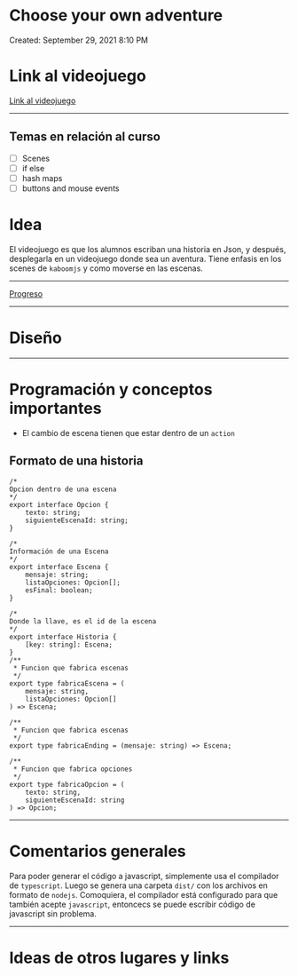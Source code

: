# Choose your own adventure

Created: September 29, 2021 8:10 PM

# Link al videojuego

[Link al videojuego](https://replit.com/@EduardoGmez1/Choose-your-own-adventure#README.md)

---

## Temas en relación al curso

- [ ] Scenes
- [ ] if else
- [ ] hash maps
- [ ] buttons and mouse events

# Idea

El videojuego es que los alumnos escriban una historia en Json, y después, desplegarla en un videojuego donde sea un aventura. Tiene enfasis en los scenes de `kaboomjs` y como moverse en las escenas.

---

[Progreso](https://www.notion.so/7ba8ff82db8d40b88b84cb639cb3071a)

---

# Diseño

[](https://www.figma.com/file/Nm2E9wGuLxU3vOeQhHCrzS/Choose-your-own-adventure?node-id=0%3A1)

---

# Programación y conceptos importantes

- El cambio de escena tienen que estar dentro de un `action`

## Formato de una historia

```tsx
/*
Opcion dentro de una escena
*/
export interface Opcion {
	texto: string;
	siguienteEscenaId: string;
}

/*
Información de una Escena
*/
export interface Escena {
	mensaje: string;
	listaOpciones: Opcion[];
	esFinal: boolean;
}

/*
Donde la llave, es el id de la escena
*/
export interface Historia {
	[key: string]: Escena;
}
/**
 * Funcion que fabrica escenas
 */
export type fabricaEscena = (
	mensaje: string,
	listaOpciones: Opcion[]
) => Escena;

/**
 * Funcion que fabrica escenas
 */
export type fabricaEnding = (mensaje: string) => Escena;

/**
 * Funcion que fabrica opciones
 */
export type fabricaOpcion = (
	texto: string,
	siguienteEscenaId: string
) => Opcion;
```

---

# Comentarios generales

Para poder generar el código a javascript, simplemente usa el compilador de `typescript`. Luego se genera una carpeta `dist/` con los archivos en formato de `nodejs`. Comoquiera, el compilador está configurado para que también acepte `javascript`, entoncecs se puede escribir código de javascript sin problema.

---

# Ideas de otros lugares y links
